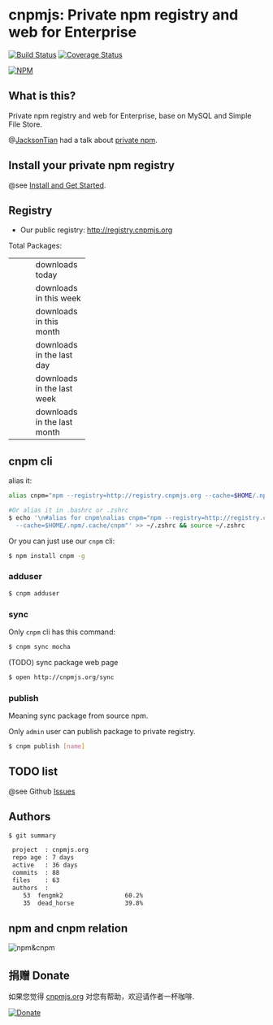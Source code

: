 # cnpmjs: Private npm registry and web for Enterprise

[![Build Status](https://secure.travis-ci.org/fengmk2/cnpmjs.org.png)](http://travis-ci.org/fengmk2/cnpmjs.org) [![Coverage Status](https://coveralls.io/repos/fengmk2/cnpmjs.org/badge.png)](https://coveralls.io/r/fengmk2/cnpmjs.org)

[![NPM](https://nodei.co/npm/cnpmjs.org.png?downloads=true&stars=true)](https://nodei.co/npm/cnpmjs.org/)

## What is this?

Private npm registry and web for Enterprise, base on MySQL and Simple File Store.

@[JacksonTian](https://github.com/JacksonTian/) had a talk about [private npm](https://speakerdeck.com/jacksontian/qi-ye-ji-node-dot-jskai-fa).

## Install your private npm registry

@see [Install and Get Started](/install).

## Registry

* Our public registry: http://registry.cnpmjs.org

Total Packages: <span id="total-packages"></span>

<style type="text/css">
  table.downloads {
    width: 30%;
  }
  table.downloads td.count {
    width: 30%;
    text-align: right;
  }
</style>
<table class="downloads">
  <tbody>
    <tr><td class="count"></td><td> downloads today</td></tr>
    <tr><td class="count"></td><td> downloads in this week</td></tr>
    <tr><td class="count"></td><td> downloads in this month</td></tr>
    <tr><td class="count"></td><td> downloads in the last day</td></tr>
    <tr><td class="count"></td><td> downloads in the last week</td></tr>
    <tr><td class="count"></td><td> downloads in the last month</td></tr>
  </tbody>
</table>

<script>
$(function () {
  $.getJSON('http://registry.cnpmjs.org/?callback=?', function (data) {
    $('#total-packages').html(data.doc_count);
    var downloads = $('table.downloads');
    downloads.find('tr:eq(0) td.count').html(data.download.today);
    downloads.find('tr:eq(1) td.count').html(data.download.thisweek);
    downloads.find('tr:eq(2) td.count').html(data.download.thismonth);
    downloads.find('tr:eq(3) td.count').html(data.download.lastday);
    downloads.find('tr:eq(4) td.count').html(data.download.lastweek);
    downloads.find('tr:eq(5) td.count').html(data.download.lastmonth);
  });
});
</script>

## cnpm cli

alias it:

```bash
alias cnpm="npm --registry=http://registry.cnpmjs.org --cache=$HOME/.npm/.cache/cnpm"

#Or alias it in .bashrc or .zshrc
$ echo '\n#alias for cnpm\nalias cnpm="npm --registry=http://registry.cnpmjs.org \
  --cache=$HOME/.npm/.cache/cnpm"' >> ~/.zshrc && source ~/.zshrc
```

Or you can just use our `cnpm` cli:

```bash
$ npm install cnpm -g
```

### adduser

```bash
$ cnpm adduser
```

### sync

Only `cnpm` cli has this command:

```bash
$ cnpm sync mocha
```

(TODO) sync package web page

```bash
$ open http://cnpmjs.org/sync
```

### publish

Meaning sync package from source npm.

Only `admin` user can publish package to private registry.

```bash
$ cnpm publish [name]
```

## TODO list

@see Github [Issues](https://github.com/fengmk2/cnpmjs.org/issues)

## Authors

```bash
$ git summary

 project  : cnpmjs.org
 repo age : 7 days
 active   : 36 days
 commits  : 88
 files    : 63
 authors  :
    53  fengmk2                 60.2%
    35  dead_horse              39.8%
```

## npm and cnpm relation

![npm&cnpm](https://docs.google.com/drawings/d/12QeQfGalqjsB77mRnf5Iq5oSXHCIUTvZTwECMonqCmw/pub?w=960&h=720)

## 捐赠 Donate
如果您觉得 [cnpmjs.org] 对您有帮助，欢迎请作者一杯咖啡.

[![Donate](https://img.alipay.com/sys/personalprod/style/mc/btn-index.png)](https://me.alipay.com/imk2)

 [cnpmjs.org]: http://cnpmjs.org/
 [registry.cnpmjs.org]: http://registry.cnpmjs.org/
